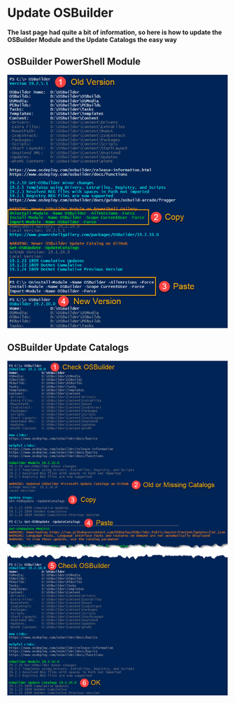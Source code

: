 # Update OSBuilder

**The last page had quite a bit of information, so here is how to update the OSBuilder Module and the Update Catalogs the easy way**

## **OSBuilder PowerShell Module**

![](../../../.gitbook/assets/2019-02-11_9-28-01.png)

## OSBuilder Update Catalogs

![](../../../.gitbook/assets/2019-02-11_9-40-52.png)

